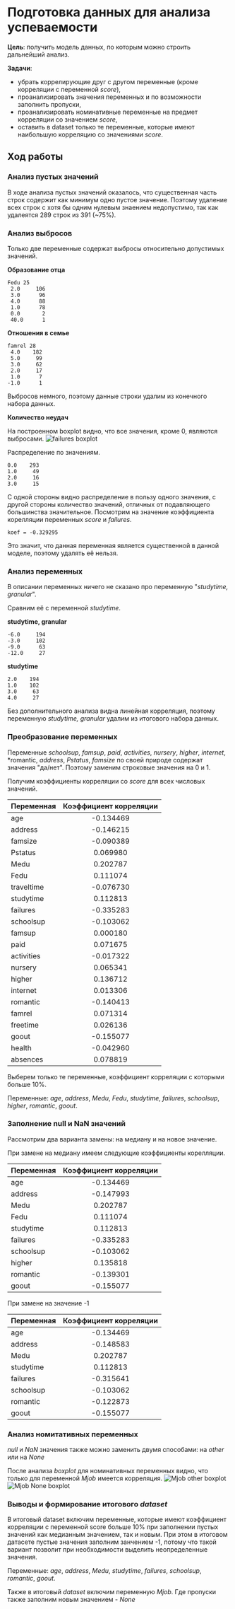 # Подготовка данных для анализа успеваемости
**Цель**: получить модель данных, по которым можно строить дальнейший анализ.

**Задачи**:
- убрать коррелирующие друг с другом переменные (кроме корреляции с переменной *score*),
- проанализировать значения переменных и по возможности заполнить пропуски,
- проанализировать номинативные переменные на предмет корреляции со значением *score*,
- оставить в dataset только те переменные, которые имеют наибольшую корреляцию со значениями *score*.

## Ход работы
### Анализ пустых значений
В ходе анализа пустых значений оказалось, что существенная часть строк содержит
как минимум одно пустое значение. Поэтому удаление всех строк с хотя бы одним
нулевым знаением недопустимо, так как удалеятся 289 строк из 391 (~75%).

### Анализ выбросов
Только две переменные содержат выбросы относительно допустимых значений.

**Образование отца**
```
Fedu 25
 2.0     106
 3.0      96
 4.0      88
 1.0      78
 0.0       2
 40.0      1  
```

**Отношения в семье**
```
famrel 28
 4.0    182
 5.0     99
 3.0     62
 2.0     17
 1.0      7
-1.0      1
```
Выбросов немного, поэтому данные строки удалим из конечного набора данных.

**Количество неудач**

На построенном boxplot видно, что все значения, кроме 0, являются выбросами.
![failures  boxplot](failures_less.png)

Распределение по значениям.
```
0.0    293
1.0     49
2.0     16
3.0     15
```
С одной стороны видно распределение в пользу одного значения, с другой стороны
количество значений, отличных от подавляющего большинства значительное.
Посмотрим на значение коэффициента корелляции переменных *score* и *failures*.
```
koef = -0.329295
```
Это значит, что данная переменная является существенной в данной моделе,
поэтому удалять её нельзя.


### Анализ переменных
В описании переменных ничего не сказано про переменную "*studytime, granular*".

Сравним её с переменной *studytime*.

**studytime, granular**
```
-6.0     194
-3.0     102
-9.0      63
-12.0     27
```
**studytime**
```
2.0    194
1.0    102
3.0     63
4.0     27
```
Без дополнительного анализа видна линейная корреляция, поэтому переменную
*studytime, granular* удалим из итогового набора данных.

### Преобразование переменных
Переменные *schoolsup*, *famsup*, *paid*, *activities*, *nursery*, *higher*,
 *internet*, *romantic, *address*, *Pstatus*, *famsize* по своей природе
 содержат значения "да/нет". Поэтому заменим строковые значения на 0 и 1.

Получим коэффициенты корреляции со *score* для всех числовых значений.

| Переменная   | Коэффициент корреляции  |
|--------------|:-----------------------:|
|age	         |        -0.134469        |
|address	     |        -0.146215        |
|famsize	     |        -0.090389        |
|Pstatus	     |         0.069980        |
|Medu	         |         0.202787        |
|Fedu	         |         0.111074        |
|traveltime	   |        -0.076730        |
|studytime   	 |         0.112813        |
|failures	     |        -0.335283        |
|schoolsup	   |        -0.103062        |
|famsup	       |         0.000180        |
|paid	         |         0.071675        |
|activities	   |        -0.017322        |
|nursery	     |         0.065341        |
|higher	       |         0.136712        |
|internet	     |         0.013306        |
|romantic	     |        -0.140413        |
|famrel	       |         0.071314        |
|freetime	     |         0.026136        |
|goout	       |        -0.155077        |
|health	       |        -0.042960        |
|absences	     |         0.078819        |

Выберем только те переменные, коэффициент корреляции с которыми больше 10%.

Переменные: *age*, *address*, *Medu*, *Fedu*, *studytime*, *failures*,
*schoolsup*, *higher*, *romantic*, *goout*.

### Заполнение null и NaN значений
Рассмотрим два варианта замены: на медиану и на новое значение.

При замене на медиану имеем следующие коэффициенты корелляции.

| Переменная   | Коэффициент корреляции  |
|--------------|:-----------------------:|
|    age	     |        -0.134469        |
|  address  	 |        -0.147993        |
|   Medu       |	       0.202787        |
|   Fedu       |	       0.111074        |
| studytime    |	       0.112813        |
|  failures	   |        -0.335283        |
| schoolsup	   |        -0.103062        |
|  higher	     |         0.135818        |
|  romantic	   |        -0.139301        |
|   goout	     |        -0.155077        |

При замене на значение -1

| Переменная   | Коэффициент корреляции  |
|--------------|:-----------------------:|
|     age	     |        -0.134469        |
|   address	   |        -0.148583        |
|     Medu	   |         0.202787        |
|  studytime	 |         0.112813        |
|   failures	 |        -0.315641        |
|  schoolsup	 |        -0.103062        |
|   romantic	 |        -0.122873        |
|    goout	   |        -0.155077        |

### Анализ номитативных переменных
*null* и *NaN* значения также можно заменить двумя способами:
на *other* или на *None*

После анализа *boxplot* для номинативных переменных видно, что только для
переменной *Mjob* имеется корреляция.
![Mjob other boxplot](/Mjob_other.PNG)
![Mjob None boxplot](/Mjob_none.PNG)

### Выводы и формирование итогового *dataset*
В итоговый dataset включим переменные, которые имеют коэффициент корреляции
с переменной score больше 10% при заполнении пустых значений как медианным
значением, так и новым. При этом в итоговом датасете пустые значения заполним
занчением -1, потому что такой вариант позволит при необходимости выделить
неопределенные значения.

Переменные: *age*, *address*, *Medu*, *studytime*, *failures*, *schoolsup*,
*romantic*, *goout*.

Также в итоговый *dataset* включим переменную *Mjob*. Где пропуски также
заполним новым значением - *None*
